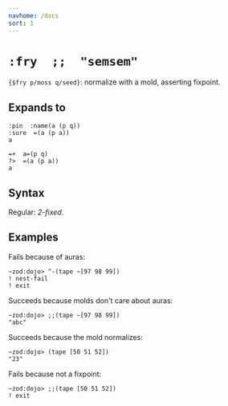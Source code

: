 ```yaml
---
navhome: /docs
sort: 1
---
```


# `:fry  ;;  "semsem"`

`{$fry p/moss q/seed}`: normalize with a mold, asserting fixpoint.

## Expands to

```
:pin  :name(a (p q))
:sure  =(a (p a))
a
```

```
=+  a=(p q)
?>  =(a (p a))
a
```

## Syntax

Regular: *2-fixed*.

## Examples

Fails because of auras:

```
~zod:dojo> ^-(tape ~[97 98 99])
! nest-fail
! exit
```

Succeeds because molds don't care about auras:

```
~zod:dojo> ;;(tape ~[97 98 99])
"abc"
```

Succeeds because the mold normalizes:

```
~zod:dojo> (tape [50 51 52])
"23"
```

Fails because not a fixpoint:

```
~zod:dojo> ;;(tape [50 51 52])
! exit
```

